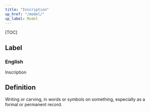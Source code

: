```yaml
---
title: "Inscription"
up_href: "/model/"
up_label: Model
---
```


[TOC]

## Label

### English
Inscription


## Definition
Writing or carving, in words or symbols on something, especially as a formal or permanent record. 


    

